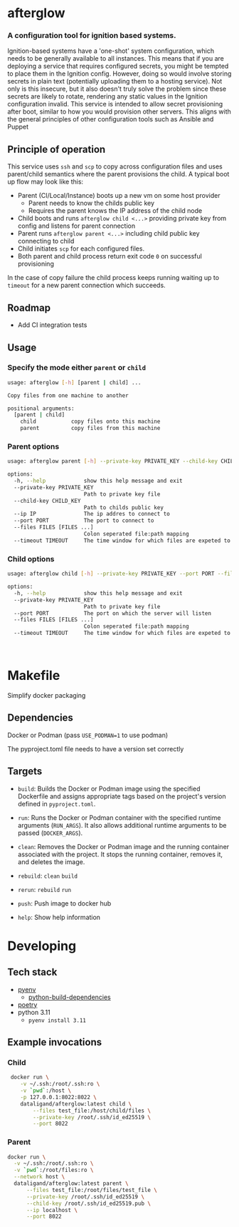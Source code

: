 # afterglow

### A configuration tool for ignition based systems.

Ignition-based systems have a 'one-shot' system configuration, which needs to be generally available to all instances. This means that if you are deploying a service that requires configured secrets, you might be tempted to place them in the Ignition config. However, doing so would involve storing secrets in plain text (potentially uploading them to a hosting service). Not only is this insecure, but it also doesn't truly solve the problem since these secrets are likely to rotate, rendering any static values in the Ignition configuration invalid. This service is intended to allow secret provisioning after boot, similar to how you would provision other servers. This aligns with the general principles of other configuration tools such as Ansible and Puppet

## Principle of operation

This service uses `ssh` and `scp` to copy across configuration files and uses parent/child semantics where the parent provisions the child. A typical boot up flow may look like this:

- Parent (CI/Local/Instance) boots up a new vm on some host provider
  - Parent needs to know the childs public key
  - Requires the parent knows the IP address of the child node
- Child boots and runs `afterglow child <...>` providing private key from config and listens for parent connection
- Parent runs `afterglow parent <...>` including child public key connecting to child
- Child initiates `scp` for each configured files.
- Both parent and child process return exit code `0` on successful provisioning

In the case of copy failure the child process keeps running waiting up to `timeout` for a new parent connection which succeeds.

## Roadmap

- Add CI integration tests

## Usage

### Specify the mode either `parent` or `child`

```bash
usage: afterglow [-h] [parent | child] ...

Copy files from one machine to another

positional arguments:
  [parent | child]
    child           copy files onto this machine
    parent          copy files from this machine
```

### Parent options

```bash
usage: afterglow parent [-h] --private-key PRIVATE_KEY --child-key CHILD_KEY --ip IP --port PORT --files FILES [FILES ...] [--timeout TIMEOUT]

options:
  -h, --help            show this help message and exit
  --private-key PRIVATE_KEY
                        Path to private key file
  --child-key CHILD_KEY
                        Path to childs public key
  --ip IP               The ip addres to connect to
  --port PORT           The port to connect to
  --files FILES [FILES ...]
                        Colon seperated file:path mapping
  --timeout TIMEOUT     The time window for which files are expeted to be copied across
```

### Child options

```bash
usage: afterglow child [-h] --private-key PRIVATE_KEY --port PORT --files FILES [FILES ...] [--timeout TIMEOUT]

options:
  -h, --help            show this help message and exit
  --private-key PRIVATE_KEY
                        Path to private key file
  --port PORT           The port on which the server will listen
  --files FILES [FILES ...]
                        Colon seperated file:path mapping
  --timeout TIMEOUT     The time window for which files are expeted to be copied across
```

</br>

# Makefile

Simplify docker packaging

## Dependencies

Docker or Podman (pass `USE_PODMAN=1` to use podman)

The pyproject.toml file needs to have a version set correctly

## Targets

- `build`: Builds the Docker or Podman image using the specified Dockerfile and assigns appropriate tags based on the project's version defined in `pyproject.toml`.

- `run`: Runs the Docker or Podman container with the specified runtime arguments (`RUN_ARGS`). It also allows additional runtime arguments to be passed (`DOCKER_ARGS`).

- `clean`: Removes the Docker or Podman image and the running container associated with the project. It stops the running container, removes it, and deletes the image.

- `rebuild`: `clean` `build`

- `rerun`: `rebuild` `run`

- `push`: Push image to docker hub

- `help`: Show help information

# Developing

## Tech stack

- [pyenv](https://github.com/pyenv/pyenv)
  - [python-build-dependencies](https://github.com/pyenv/pyenv/wiki#suggested-build-environment)
- [poetry](https://python-poetry.org/)
- python 3.11
  - `pyenv install 3.11`

## Example invocations

### Child

```bash
 docker run \
    -v ~/.ssh:/root/.ssh:ro \
    -v `pwd`:/host \
    -p 127.0.0.1:8022:8022 \
    dataligand/afterglow:latest child \
        --files test_file:/host/child/files \
        --private-key /root/.ssh/id_ed25519 \
        --port 8022
```

### Parent

```bash
docker run \
  -v ~/.ssh:/root/.ssh:ro \
  -v `pwd`:/root/files:ro \
  --network host \
  dataligand/afterglow:latest parent \
      --files test_file:/root/files/test_file \
      --private-key /root/.ssh/id_ed25519 \
      --child-key /root/.ssh/id_ed25519.pub \
      --ip localhost \
      --port 8022
```
